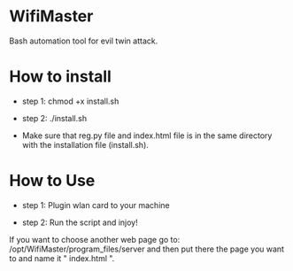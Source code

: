 # WifiMaster
Bash automation tool for evil twin attack.

# How to install
* step 1:
        chmod +x install.sh
* step 2:
        ./install.sh
        
* Make sure that reg.py file and index.html file is in the same directory with the installation file (install.sh).

# How to Use

* step 1: Plugin wlan card to your machine 

* step 2: Run the script and injoy!

If you want to choose another web page go to: /opt/WifiMaster/program_files/server and then put there the page you want to and name it " index.html ".

